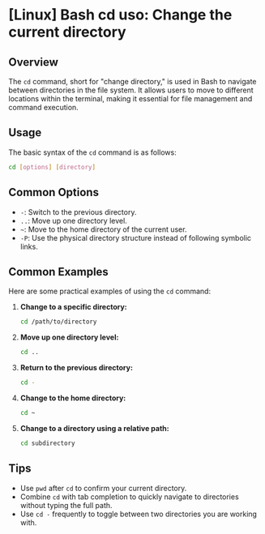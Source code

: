 # [Linux] Bash cd uso: Change the current directory

## Overview
The `cd` command, short for "change directory," is used in Bash to navigate between directories in the file system. It allows users to move to different locations within the terminal, making it essential for file management and command execution.

## Usage
The basic syntax of the `cd` command is as follows:

```bash
cd [options] [directory]
```

## Common Options
- `-`: Switch to the previous directory.
- `..`: Move up one directory level.
- `~`: Move to the home directory of the current user.
- `-P`: Use the physical directory structure instead of following symbolic links.

## Common Examples
Here are some practical examples of using the `cd` command:

1. **Change to a specific directory:**
   ```bash
   cd /path/to/directory
   ```

2. **Move up one directory level:**
   ```bash
   cd ..
   ```

3. **Return to the previous directory:**
   ```bash
   cd -
   ```

4. **Change to the home directory:**
   ```bash
   cd ~
   ```

5. **Change to a directory using a relative path:**
   ```bash
   cd subdirectory
   ```

## Tips
- Use `pwd` after `cd` to confirm your current directory.
- Combine `cd` with tab completion to quickly navigate to directories without typing the full path.
- Use `cd -` frequently to toggle between two directories you are working with.